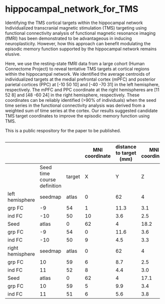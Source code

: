 # hippocampal_network_for_TMS
Identifying the TMS cortical targets within the hippocampal network
Individualized transcranial magnetic stimulation (TMS) targeting using functional connectivity analysis of functional magnetic resonance imaging (fMRI) has been demonstrated to be advantageous in inducing neuroplasticity. However, how this approach can benefit modulating the episodic memory function supported by the hippocampal network remains elusive. 

Here, we use the resting-state fMRI data from a large cohort (Human Connectome Project) to reveal tentative TMS targets at cortical regions within the hippocampal network. We identified the average centroids of individualized targets at the medial prefrontal cortex (mPFC) and posterior parietal cortices (PPC) at [-10 50 10] and [-40 -70 31] in the left hemisphere, respectively.  The mPFC and PPC coordinate at the right hemispheres are [11 52 8] and [48 -60 24] in the right hemisphere, respectively. These coordinates can be reliably identified (>90% of individuals) when the seed time series in the functional connectivity analysis was derived from a weighted sum of time series at the cortex. Our results suggested candidate TMS target coordinates to improve the episodic memory function using TMS.

This is a public respository for the paper to be published.



##

 <br><br><br>     |                             |        | MNI coordinate | distance to target (mm) | MNI coordinate | distance to target (mm) |
| ---------------- | --------------------------- | ------ | -------------- | ----------------------- | -------------- | ----------------------- |
|                  | Seed time course definition | target | X              | Y                       | Z              | mean                    | std | median | iqr | X | Y | Z | mean | std | median | iqr |
| left hemisphere  | seedmap                     | atlas  | 0              | 62                      | 4              | 17.8                    | 1.7 | 17.6 | 2.0 | \-42 | \-64 | 48 | 18.5 | 4.7 | 18.0 | 6.2 |
| grp FC           | \-9                         | 54     | 1              | 11.3                    | 3.1            | 11.1                    | 2.0 | \-41 | \-72 | 34 | 6.4 | 2.9 | 5.9 | 4.3 |
| ind FC           | \-10                        | 50     | 10             | 3.6                     | 2.5            | 2.9                     | 2.8 | \-40 | \-70 | 31 | 5.0 | 2.7 | 4.6 | 3.7 |
| Seed             | atlas                       | 0      | 62             | 4                       | 18.2           | 2.0                     | 18.1 | 2.1 | \-42 | \-64 | 48 | 19.2 | 5.1 | 18.5 | 7.6 |
| grp FC           | \-9                         | 54     | 0              | 11.6                    | 3.6            | 11.6                    | 2.5 | \-41 | \-72 | 34 | 7.0 | 3.4 | 6.5 | 5.0 |
| ind FC           | \-10                        | 50     | 9              | 4.5                     | 3.3            | 3.7                     | 3.7 | \-39 | \-70 | 30 | 5.5 | 3.0 | 5.0 | 4.1 |
| right hemisphere | seedmap                     | atlas  | 0              | 62                      | 4              | 16.4                    | 1.9 | 16.2 | 2.0 | 40 | \-66 | 44 | 22.2 | 4.5 | 21.9 | 5.8 |
| grp FC           | 10                          | 59     | 6              | 8.7                     | 2.5            | 8.3                     | 2.3 | 48 | \-62 | 26 | 5.8 | 3.1 | 5.0 | 4.3 |
| ind FC           | 11                          | 52     | 8              | 4.4                     | 3.0            | 3.7                     | 3.5 | 48 | \-60 | 24 | 5.3 | 2.8 | 5.0 | 3.8 |
| Seed             | atlas                       | 0      | 62             | 4                       | 17.1           | 2.5                     | 16.7 | 2.4 | 40 | \-66 | 44 | 23.0 | 5.4 | 22.5 | 6.7 |
| grp FC           | 10                          | 59     | 5              | 9.9                     | 3.4            | 9.1                     | 3.1 | 47 | \-62 | 26 | 7.0 | 3.8 | 6.0 | 5.1 |
| ind FC           | 11                          | 51     | 6              | 5.6                     | 3.8            | 4.6                     | 4.3 | 48 | \-59 | 24 | 6.1 | 3.3 | 5.5 | 4.5 |
